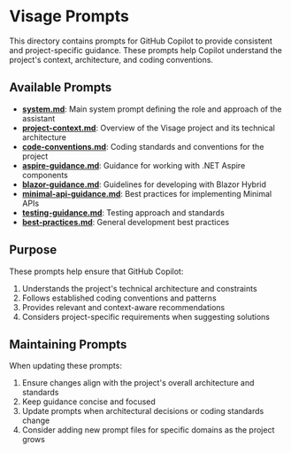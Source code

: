 # Visage Prompts

This directory contains prompts for GitHub Copilot to provide consistent and project-specific guidance. These prompts help Copilot understand the project's context, architecture, and coding conventions.

## Available Prompts

- **[system.md](./system.md)**: Main system prompt defining the role and approach of the assistant
- **[project-context.md](./project-context.md)**: Overview of the Visage project and its technical architecture
- **[code-conventions.md](./code-conventions.md)**: Coding standards and conventions for the project
- **[aspire-guidance.md](./aspire-guidance.md)**: Guidance for working with .NET Aspire components
- **[blazor-guidance.md](./blazor-guidance.md)**: Guidelines for developing with Blazor Hybrid
- **[minimal-api-guidance.md](./minimal-api-guidance.md)**: Best practices for implementing Minimal APIs
- **[testing-guidance.md](./testing-guidance.md)**: Testing approach and standards
- **[best-practices.md](./best-practices.md)**: General development best practices

## Purpose

These prompts help ensure that GitHub Copilot:
1. Understands the project's technical architecture and constraints
2. Follows established coding conventions and patterns
3. Provides relevant and context-aware recommendations
4. Considers project-specific requirements when suggesting solutions

## Maintaining Prompts

When updating these prompts:
1. Ensure changes align with the project's overall architecture and standards
2. Keep guidance concise and focused
3. Update prompts when architectural decisions or coding standards change
4. Consider adding new prompt files for specific domains as the project grows